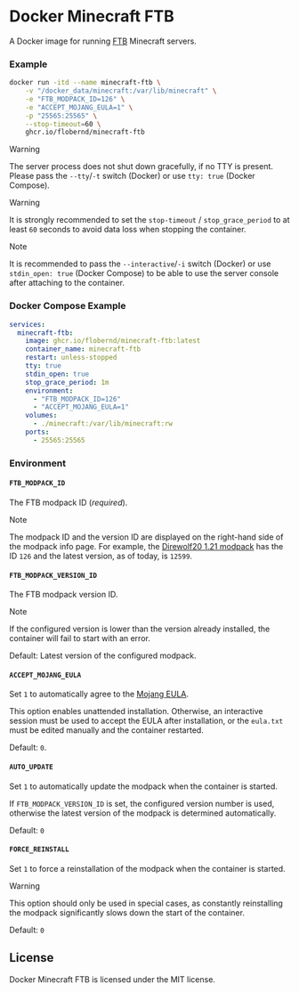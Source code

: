 # Docker Minecraft FTB

A Docker image for running [FTB](https://www.feed-the-beast.com/) Minecraft servers.

### Example

```bash
docker run -itd --name minecraft-ftb \
    -v "/docker_data/minecraft:/var/lib/minecraft" \
    -e "FTB_MODPACK_ID=126" \
    -e "ACCEPT_MOJANG_EULA=1" \
    -p "25565:25565" \
    --stop-timeout=60 \
    ghcr.io/flobernd/minecraft-ftb
```

> [!WARNING]
> The server process does not shut down gracefully, if no TTY is present. Please pass the `--tty`/`-t` switch (Docker) or use `tty: true` (Docker Compose).

> [!WARNING]
> It is strongly recommended to set the `stop-timeout` / `stop_grace_period` to at least `60` seconds to avoid data loss when stopping the container.

> [!NOTE]
> It is recommended to pass the `--interactive`/`-i` switch (Docker) or use `stdin_open: true` (Docker Compose) to be able to use the server console after attaching to the container.

### Docker Compose Example

```yaml
services:
  minecraft-ftb:
    image: ghcr.io/flobernd/minecraft-ftb:latest
    container_name: minecraft-ftb
    restart: unless-stopped
    tty: true
    stdin_open: true
    stop_grace_period: 1m
    environment:
      - "FTB_MODPACK_ID=126"
      - "ACCEPT_MOJANG_EULA=1"
    volumes:
      - ./minecraft:/var/lib/minecraft:rw
    ports:
      - 25565:25565
```

### Environment

#### `FTB_MODPACK_ID`

The FTB modpack ID (*required*).

> [!NOTE]
> The modpack ID and the version ID are displayed on the right-hand side of the modpack info page. For example, the [Direwolf20 1.21 modpack](https://www.feed-the-beast.com/modpacks/126-ftb-presents-direwolf20-121) has the ID `126` and the latest version, as of today, is `12599`.

#### `FTB_MODPACK_VERSION_ID`

The FTB modpack version ID.

> [!NOTE]
> If the configured version is lower than the version already installed, the container will fail to start with an error.

Default: Latest version of the configured modpack.

#### `ACCEPT_MOJANG_EULA`

Set `1` to automatically agree to the [Mojang EULA](https://account.mojang.com/documents/minecraft_eula).

This option enables unattended installation. Otherwise, an interactive session must be used to accept the EULA after installation, or the `eula.txt` must be edited manually and the container restarted.

Default: `0`.

#### `AUTO_UPDATE`

Set `1` to automatically update the modpack when the container is started.

If `FTB_MODPACK_VERSION_ID` is set, the configured version number is used, otherwise the latest version of the modpack is determined automatically.

Default: `0`

#### `FORCE_REINSTALL`

Set `1` to force a reinstallation of the modpack when the container is started.

> [!WARNING]
> This option should only be used in special cases, as constantly reinstalling the modpack significantly slows down the start of the container.

Default: `0`

## License

Docker Minecraft FTB is licensed under the MIT license.
